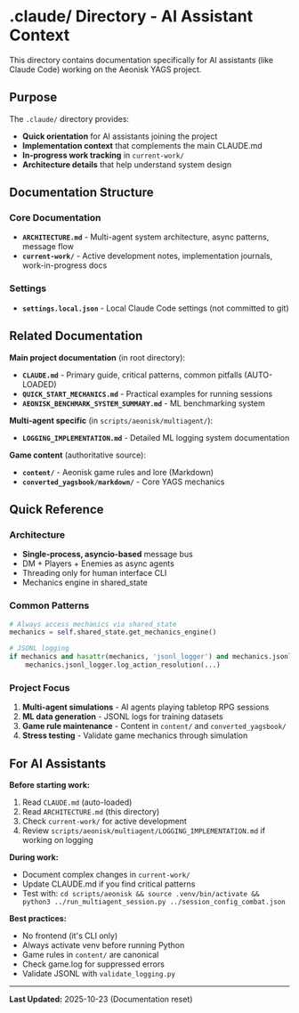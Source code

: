 # .claude/ Directory - AI Assistant Context

This directory contains documentation specifically for AI assistants (like Claude Code) working on the Aeonisk YAGS project.

## Purpose

The `.claude/` directory provides:
- **Quick orientation** for AI assistants joining the project
- **Implementation context** that complements the main CLAUDE.md
- **In-progress work tracking** in `current-work/`
- **Architecture details** that help understand system design

## Documentation Structure

### Core Documentation

- **`ARCHITECTURE.md`** - Multi-agent system architecture, async patterns, message flow
- **`current-work/`** - Active development notes, implementation journals, work-in-progress docs

### Settings

- **`settings.local.json`** - Local Claude Code settings (not committed to git)

## Related Documentation

**Main project documentation** (in root directory):
- **`CLAUDE.md`** - Primary guide, critical patterns, common pitfalls (AUTO-LOADED)
- **`QUICK_START_MECHANICS.md`** - Practical examples for running sessions
- **`AEONISK_BENCHMARK_SYSTEM_SUMMARY.md`** - ML benchmarking system

**Multi-agent specific** (in `scripts/aeonisk/multiagent/`):
- **`LOGGING_IMPLEMENTATION.md`** - Detailed ML logging system documentation

**Game content** (authoritative source):
- **`content/`** - Aeonisk game rules and lore (Markdown)
- **`converted_yagsbook/markdown/`** - Core YAGS mechanics

## Quick Reference

### Architecture
- **Single-process, asyncio-based** message bus
- DM + Players + Enemies as async agents
- Threading only for human interface CLI
- Mechanics engine in shared_state

### Common Patterns
```python
# Always access mechanics via shared_state
mechanics = self.shared_state.get_mechanics_engine()

# JSONL logging
if mechanics and hasattr(mechanics, 'jsonl_logger') and mechanics.jsonl_logger:
    mechanics.jsonl_logger.log_action_resolution(...)
```

### Project Focus
1. **Multi-agent simulations** - AI agents playing tabletop RPG sessions
2. **ML data generation** - JSONL logs for training datasets
3. **Game rule maintenance** - Content in `content/` and `converted_yagsbook/`
4. **Stress testing** - Validate game mechanics through simulation

## For AI Assistants

**Before starting work:**
1. Read `CLAUDE.md` (auto-loaded)
2. Read `ARCHITECTURE.md` (this directory)
3. Check `current-work/` for active development
4. Review `scripts/aeonisk/multiagent/LOGGING_IMPLEMENTATION.md` if working on logging

**During work:**
- Document complex changes in `current-work/`
- Update CLAUDE.md if you find critical patterns
- Test with: `cd scripts/aeonisk && source .venv/bin/activate && python3 ../run_multiagent_session.py ../session_config_combat.json`

**Best practices:**
- No frontend (it's CLI only)
- Always activate venv before running Python
- Game rules in `content/` are canonical
- Check game.log for suppressed errors
- Validate JSONL with `validate_logging.py`

---

**Last Updated:** 2025-10-23 (Documentation reset)
